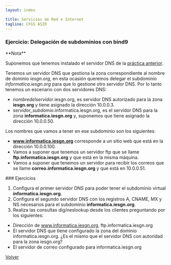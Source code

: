 ```yaml
---
layout: index

title: Servicios de Red e Internet
tagline: CFGS ASIR
---
```

### Ejercicio: Delegación de subdominios con bind9

<div class='nota' markdown='1'>
**Nota**

Suponemos que tenemos instalado el servidor DNS de la [práctica anterior](e_dns_3).
</div>

Tenemos un servidor DNS que gestiona la zona correspondiente al nombre de dominio *iesgn.org*, en esta ocasión queremos delegar el subdominio *informatica.iesgn.org* para que lo gestione otro servidor DNS. Por lo tanto tenemos un escenario con dos servidores DNS:

* *nombredelservidor*.iesgn.org, es servidor DNS autorizado para la zona **iesgn.org** y tiene asignado la dirección 10.0.0.3.
* *servidor_subdomio*.informatica.iesgn.org, es el servidor DNS para la zona **informatica.iesgn.org** y, suponemos que tiene asignado la dirección 10.0.0.50.

Los nombres que vamos a tener en ese subdominio son los siguientes:

* **www.informatica.iesgn.org** corresponde a un sitio web que está en la dirección 10.0.0.100.
* Vamos a suponer que tenemos un servidor ftp que se llame **ftp.informatica.iesgn.org** y que está en la misma máquina.
*  Vamos a suponer que tenemos un servidor para recibir los correos que se llame **correo.informatica.iesgn.org** y que está en 10.0.0.51.

<div class='ejercicios' markdown='1'>
### Ejercicios 

1. Configura el primer servidor DNS para poder tener el subdominio virtual **informatica.iesgn.org**. 
2. Configura el segundo servidor DNS con los registros A, CNAME, MX y NS necesarios para el subdominio **informatica.iesgn.org**. 
3. Realiza las consultas dig/neslookup desde los clientes preguntando por los siguientes:

* Dirección de www.informatica.iesgn.org, ftp.informatica.iesgn.org
* El servidor DNS que tiene configurado la zona del dominio informatica.iesgn.org. ¿Es el mismo que el servidor DNS con autoridad para la zona iesgn.org?
* El servidor de correo configurado para informatica.iesgn.org

</div>

[Volver](index)
